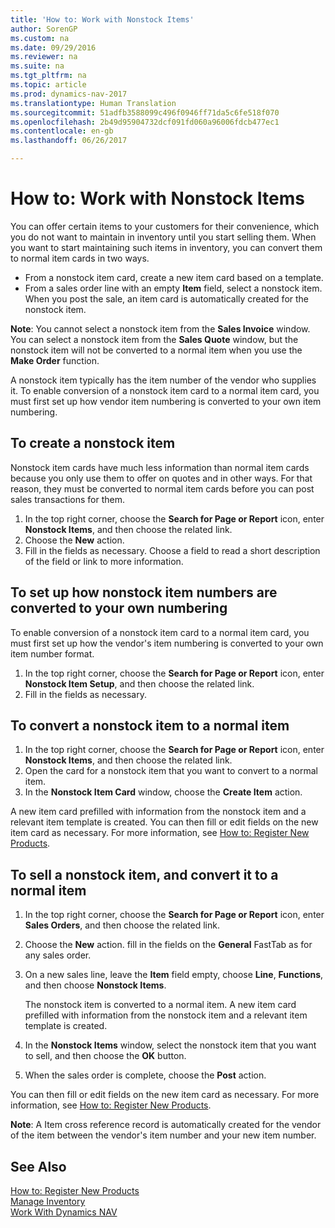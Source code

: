 ```yaml
---
title: 'How to: Work with Nonstock Items'
author: SorenGP
ms.custom: na
ms.date: 09/29/2016
ms.reviewer: na
ms.suite: na
ms.tgt_pltfrm: na
ms.topic: article
ms.prod: dynamics-nav-2017
ms.translationtype: Human Translation
ms.sourcegitcommit: 51adfb3588099c496f0946ff71da5c6fe518f070
ms.openlocfilehash: 2b49d95904732dcf091fd060a96006fdcb477ec1
ms.contentlocale: en-gb
ms.lasthandoff: 06/26/2017

---
```


# <a name="how-to-work-with-nonstock-items"></a>How to: Work with Nonstock Items
You can offer certain items to your customers for their convenience, which you do not want to maintain in inventory until you start selling them. When you want to start maintaining such items in inventory, you can convert them to normal item cards in two ways.

- From a nonstock item card, create a new item card based on a template.
- From a sales order line with an empty **Item** field, select a nonstock item. When you post the sale, an item card is automatically created for the nonstock item.

**Note**: You cannot select a nonstock item from the **Sales Invoice** window. You can select a nonstock item from the **Sales Quote** window, but the nonstock item will not be converted to a normal item when you use the **Make Order** function.

A nonstock item typically has the item number of the vendor who supplies it. To enable conversion of a nonstock item card to a normal item card, you must first set up how vendor item numbering is converted to your own item numbering.   

## <a name="to-create-a-nonstock-item"></a>To create a nonstock item
Nonstock item cards have much less information than normal item cards because you only use them to offer on quotes and in other ways. For that reason, they must be converted to normal item cards before you can post sales transactions for them.

1. In the top right corner, choose the **Search for Page or Report** icon, enter **Nonstock Items**, and then choose the related link.
2. Choose the **New** action.
2. Fill in the fields as necessary. Choose a field to read a short description of the field or link to more information.

## <a name="to-set-up-how-nonstock-item-numbers-are-converted-to-your-own-numbering"></a>To set up how nonstock item numbers are converted to your own numbering  
To enable conversion of a nonstock item card to a normal item card, you must first set up how the vendor's item numbering is converted to your own item number format.

1. In the top right corner, choose the **Search for Page or Report** icon, enter **Nonstock Item Setup**, and then choose the related link.
2. Fill in the fields as necessary.

## <a name="to-convert-a-nonstock-item-to-a-normal-item"></a>To convert a nonstock item to a normal item
1. In the top right corner, choose the **Search for Page or Report** icon, enter **Nonstock Items**, and then choose the related link.
2. Open the card for a nonstock item that you want to convert to a normal item.
3. In the **Nonstock Item Card** window, choose the **Create Item** action.

A new item card prefilled with information from the nonstock item and a relevant item template is created. You can then fill or edit fields on the new item card as necessary. For more information, see [How to: Register New Products](inventory-how-register-new-products.md).

## <a name="to-sell-a-nonstock-item-and-convert-it-to-a-normal-item"></a>To sell a nonstock item, and convert it to a normal item
1. In the top right corner, choose the **Search for Page or Report** icon, enter **Sales Orders**, and then choose the related link.
2. Choose the **New** action. fill in the fields on the **General** FastTab as for any sales order.
3. On a new sales line, leave the **Item** field empty, choose **Line**, **Functions**, and then choose **Nonstock Items**.

    The nonstock item is converted to a normal item. A new item card prefilled with information from the nonstock item and a relevant item template is created.
4. In the **Nonstock Items** window, select the nonstock item that you want to sell, and then choose the **OK** button.
5. When the sales order is complete, choose the **Post** action.

You can then fill or edit fields on the new item card as necessary. For more information, see [How to: Register New Products](inventory-how-register-new-products.md).

**Note**: A Item cross reference record is automatically created for the vendor of the item between the vendor's item number and your new item number.

## <a name="see-also"></a>See Also
[How to: Register New Products](inventory-how-register-new-products.md)  
[Manage Inventory](inventory-manage-inventory.md)  
[Work With Dynamics NAV](ui-work-product.md)


